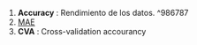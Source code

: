 1. **Accuracy** : Rendimiento de los datos. ^986787
2. [MAE](Machine%20Learning%20y%20Feature%20Selection.md#Training,%20Testing%20y%20Validation)
3. **CVA** : Cross-validation accourancy